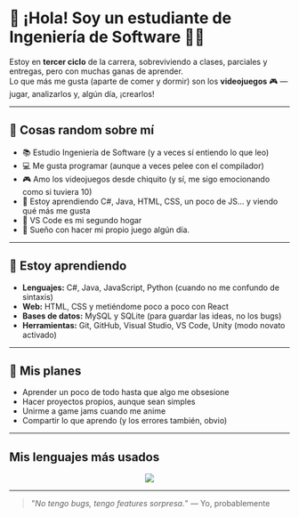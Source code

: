 # 👋 ¡Hola! Soy un estudiante de Ingeniería de Software 👨‍💻

Estoy en **tercer ciclo** de la carrera, sobreviviendo a clases, parciales y entregas, pero con muchas ganas de aprender.  
Lo que más me gusta (aparte de comer y dormir) son los **videojuegos** 🎮 — jugar, analizarlos y, algún día, ¡crearlos!

---

## 🧠 Cosas random sobre mí

- 📚 Estudio Ingeniería de Software (y a veces sí entiendo lo que leo)
- 💻 Me gusta programar (aunque a veces pelee con el compilador)
- 🎮 Amo los videojuegos desde chiquito (y sí, me sigo emocionando como si tuviera 10)
- 🧪 Estoy aprendiendo C#, Java, HTML, CSS, un poco de JS... y viendo qué más me gusta
- 🔧 VS Code es mi segundo hogar
- 🧠 Sueño con hacer mi propio juego algún día.

---

## 🚀 Estoy aprendiendo

- **Lenguajes:** C#, Java, JavaScript, Python (cuando no me confundo de sintaxis)
- **Web:** HTML, CSS y metiéndome poco a poco con React
- **Bases de datos:** MySQL y SQLite (para guardar las ideas, no los bugs)
- **Herramientas:** Git, GitHub, Visual Studio, VS Code, Unity (modo novato activado)

---

## 🎯 Mis planes

- Aprender un poco de todo hasta que algo me obsesione
- Hacer proyectos propios, aunque sean simples
- Unirme a game jams cuando me anime
- Compartir lo que aprendo (y los errores también, obvio)

---

##  Mis lenguajes más usados

<div align="center">
  <img src="https://github-readme-stats.vercel.app/api/top-langs/?username=Nate318&layout=donut&langs_count=6&theme=dark&v=2" />
</div>

---

> "*No tengo bugs, tengo features sorpresa.*" — Yo, probablemente
> 
